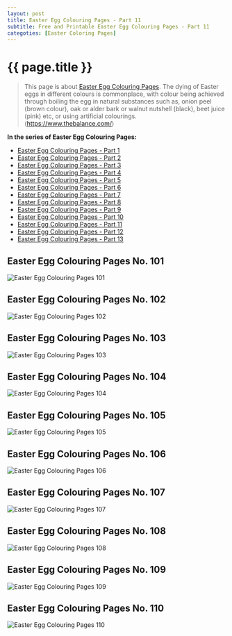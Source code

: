 ```yaml
---
layout: post
title: Easter Egg Colouring Pages - Part 11
subtitle: Free and Printable Easter Egg Colouring Pages - Part 11
categoties: [Easter Coloring Pages]
---
```

{{ page.title }}
================
> This page is about [Easter Egg Colouring Pages](https://hoanghabelle.github.io/). The dying of Easter eggs in different colours is commonplace, with colour being achieved through boiling the egg in natural substances such as, onion peel (brown colour), oak or alder bark or walnut nutshell (black), beet juice (pink) etc, or using artificial colourings. (https://www.thebalance.com/)

**In the series of Easter Egg Colouring Pages:**

* [Easter Egg Colouring Pages - Part 1](https://hoanghabelle.github.io/2017/11/10/Easter-Egg-Colouring-Pages-part-1.html)
* [Easter Egg Colouring Pages - Part 2](https://hoanghabelle.github.io/2017/11/10/Easter-Egg-Colouring-Pages-part-2.html)
* [Easter Egg Colouring Pages - Part 3](https://hoanghabelle.github.io/2017/11/10/Easter-Egg-Colouring-Pages-part-3.html)
* [Easter Egg Colouring Pages - Part 4](https://hoanghabelle.github.io/2017/11/10/Easter-Egg-Colouring-Pages-part-4.html)
* [Easter Egg Colouring Pages - Part 5](https://hoanghabelle.github.io/2017/11/10/Easter-Egg-Colouring-Pages-part-5.html)
* [Easter Egg Colouring Pages - Part 6](https://hoanghabelle.github.io/2017/11/10/Easter-Egg-Colouring-Pages-part-6.html)
* [Easter Egg Colouring Pages - Part 7](https://hoanghabelle.github.io/2017/11/10/Easter-Egg-Colouring-Pages-part-7.html)
* [Easter Egg Colouring Pages - Part 8](https://hoanghabelle.github.io/2017/11/10/Easter-Egg-Colouring-Pages-part-8.html)
* [Easter Egg Colouring Pages - Part 9](https://hoanghabelle.github.io/2017/11/10/Easter-Egg-Colouring-Pages-part-9.html)
* [Easter Egg Colouring Pages - Part 10](https://hoanghabelle.github.io/2017/11/10/Easter-Egg-Colouring-Pages-part-10.html)
* [Easter Egg Colouring Pages - Part 11](https://hoanghabelle.github.io/2017/11/10/Easter-Egg-Colouring-Pages-part-11.html)
* [Easter Egg Colouring Pages - Part 12](https://hoanghabelle.github.io/2017/11/10/Easter-Egg-Colouring-Pages-part-12.html)
* [Easter Egg Colouring Pages - Part 13](https://hoanghabelle.github.io/2017/11/10/Easter-Egg-Colouring-Pages-part-13.html)
## Easter Egg Colouring Pages No. 101
![Easter Egg Colouring Pages 101](https://hoanghabelle.github.io/img/Easter-Egg-Colouring-Pages%20(101).jpg "Easter Egg Colouring Pages 101")

## Easter Egg Colouring Pages No. 102
![Easter Egg Colouring Pages 102](https://hoanghabelle.github.io/img/Easter-Egg-Colouring-Pages%20(102).jpg "Easter Egg Colouring Pages 102")

## Easter Egg Colouring Pages No. 103
![Easter Egg Colouring Pages 103](https://hoanghabelle.github.io/img/Easter-Egg-Colouring-Pages%20(103).jpg "Easter Egg Colouring Pages 103")

## Easter Egg Colouring Pages No. 104
![Easter Egg Colouring Pages 104](https://hoanghabelle.github.io/img/Easter-Egg-Colouring-Pages%20(104).jpg "Easter Egg Colouring Pages 104")

<script async src="//pagead2.googlesyndication.com/pagead/js/adsbygoogle.js"></script><ins class="adsbygoogle" style="display:block" data-ad-format="fluid" data-ad-layout-key="-8i+1w-dq+e9+ft" data-ad-client="ca-pub-6753140515841889" data-ad-slot="6190446671"></ins> <script> (adsbygoogle = window.adsbygoogle || []).push({}); </script>

## Easter Egg Colouring Pages No. 105
![Easter Egg Colouring Pages 105](https://hoanghabelle.github.io/img/Easter-Egg-Colouring-Pages%20(105).jpg "Easter Egg Colouring Pages 105")

## Easter Egg Colouring Pages No. 106
![Easter Egg Colouring Pages 106](https://hoanghabelle.github.io/img/Easter-Egg-Colouring-Pages%20(106).jpg "Easter Egg Colouring Pages 106")

## Easter Egg Colouring Pages No. 107
![Easter Egg Colouring Pages 107](https://hoanghabelle.github.io/img/Easter-Egg-Colouring-Pages%20(107).jpg "Easter Egg Colouring Pages 107")

## Easter Egg Colouring Pages No. 108
![Easter Egg Colouring Pages 108](https://hoanghabelle.github.io/img/Easter-Egg-Colouring-Pages%20(108).jpg "Easter Egg Colouring Pages 108")

<script async src="//pagead2.googlesyndication.com/pagead/js/adsbygoogle.js"></script><ins class="adsbygoogle" style="display:block" data-ad-format="fluid" data-ad-layout-key="-8i+1w-dq+e9+ft" data-ad-client="ca-pub-6753140515841889" data-ad-slot="6190446671"></ins> <script> (adsbygoogle = window.adsbygoogle || []).push({}); </script>

## Easter Egg Colouring Pages No. 109
![Easter Egg Colouring Pages 109](https://hoanghabelle.github.io/img/Easter-Egg-Colouring-Pages%20(109).jpg "Easter Egg Colouring Pages 109")

## Easter Egg Colouring Pages No. 110
![Easter Egg Colouring Pages 110](https://hoanghabelle.github.io/img/Easter-Egg-Colouring-Pages%20(110).jpg "Easter Egg Colouring Pages 110")

